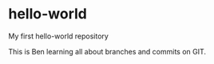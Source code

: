 # hello-world
My first hello-world repository

This is Ben learning all about branches and commits on GIT.
